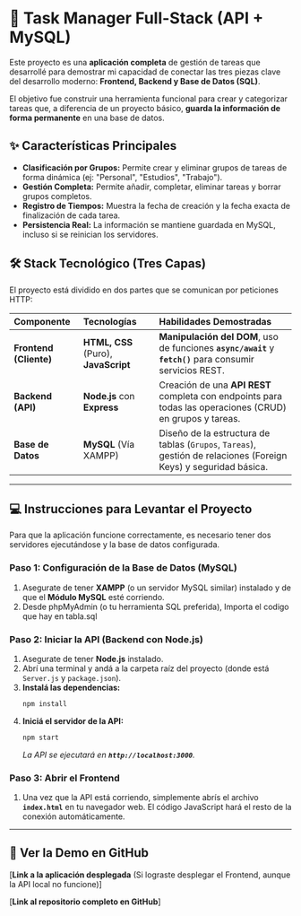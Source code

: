 # 🚀 Task Manager Full-Stack (API + MySQL)

Este proyecto es una **aplicación completa** de gestión de tareas que desarrollé para demostrar mi capacidad de conectar las tres piezas clave del desarrollo moderno: **Frontend, Backend y Base de Datos (SQL)**.

El objetivo fue construir una herramienta funcional para crear y categorizar tareas que, a diferencia de un proyecto básico, **guarda la información de forma permanente** en una base de datos.

## ✨ Características Principales

* **Clasificación por Grupos:** Permite crear y eliminar grupos de tareas de forma dinámica (ej: "Personal", "Estudios", "Trabajo").
* **Gestión Completa:** Permite añadir, completar, eliminar tareas y borrar grupos completos.
* **Registro de Tiempos:** Muestra la fecha de creación y la fecha exacta de finalización de cada tarea.
* **Persistencia Real:** La información se mantiene guardada en MySQL, incluso si se reinician los servidores.

## 🛠️ Stack Tecnológico (Tres Capas)

El proyecto está dividido en dos partes que se comunican por peticiones HTTP:

| Componente | Tecnologías | Habilidades Demostradas |
| :--- | :--- | :--- |
| **Frontend (Cliente)** | **HTML, CSS** (Puro), **JavaScript** | **Manipulación del DOM**, uso de funciones **`async/await`** y **`fetch()`** para consumir servicios REST. |
| **Backend (API)** | **Node.js** con **Express** | Creación de una **API REST** completa con endpoints para todas las operaciones (CRUD) en grupos y tareas. |
| **Base de Datos** | **MySQL** (Vía XAMPP) | Diseño de la estructura de tablas (`Grupos`, `Tareas`), gestión de relaciones (Foreign Keys) y seguridad básica. |

---

## 💻 Instrucciones para Levantar el Proyecto

Para que la aplicación funcione correctamente, es necesario tener dos servidores ejecutándose y la base de datos configurada.

### **Paso 1: Configuración de la Base de Datos (MySQL)**

1.  Asegurate de tener **XAMPP** (o un servidor MySQL similar) instalado y de que el **Módulo MySQL** esté corriendo.
2.  Desde phpMyAdmin (o tu herramienta SQL preferida), Importa el codigo que hay en tabla.sql
   
### **Paso 2: Iniciar la API (Backend con Node.js)**

1.  Asegurate de tener **Node.js** instalado.
2.  Abrí una terminal y andá a la carpeta raíz del proyecto (donde está `Server.js` y `package.json`).
3.  **Instalá las dependencias:**
    ```bash
    npm install
    ```
4.  **Iniciá el servidor de la API:**
    ```bash
    npm start
    ```
    *La API se ejecutará en **`http://localhost:3000`**.*

### **Paso 3: Abrir el Frontend**

1.  Una vez que la API está corriendo, simplemente abrís el archivo **`index.html`** en tu navegador web. El código JavaScript hará el resto de la conexión automáticamente.

---

## 🔗 Ver la Demo en GitHub

[**Link a la aplicación desplegada** (Si lograste desplegar el Frontend, aunque la API local no funcione)]

[**Link al repositorio completo en GitHub**]
